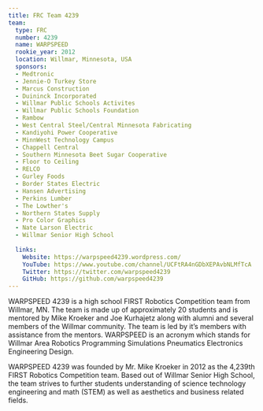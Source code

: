 ```yaml
---
title: FRC Team 4239
team:
  type: FRC
  number: 4239
  name: WARPSPEED
  rookie_year: 2012
  location: Willmar, Minnesota, USA
  sponsors:
  - Medtronic
  - Jennie-O Turkey Store
  - Marcus Construction
  - Duininck Incorporated
  - Willmar Public Schools Activites
  - Willmar Public Schools Foundation
  - Rambow
  - West Central Steel/Central Minnesota Fabricating
  - Kandiyohi Power Cooperative
  - MinnWest Technology Campus
  - Chappell Central
  - Southern Minnesota Beet Sugar Cooperative
  - Floor to Ceiling
  - RELCO
  - Gurley Foods
  - Border States Electric
  - Hansen Advertising
  - Perkins Lumber
  - The Lowther's
  - Northern States Supply
  - Pro Color Graphics
  - Nate Larson Electric
  - Willmar Senior High School
    
  links:
    Website: https://warpspeed4239.wordpress.com/
    YouTube: https://www.youtube.com/channel/UCFtRA4nGDbXEPAvbNLMfTcA
    Twitter: https://twitter.com/warpspeed4239
    GitHub: https://github.com/warpspeed4239
---
```


WARPSPEED 4239 is a high school FIRST Robotics Competition team from Willmar, MN. The team is made up of approximately 20 students and is mentored by Mike Kroeker and Joe Kurhajetz along with alumni and several members of the Willmar community. The team is led by it’s members with assistance from the mentors. WARPSPEED is an acronym which stands for Willmar Area Robotics Programming Simulations Pneumatics Electronics Engineering Design. 

WARPSPEED 4239 was founded by Mr. Mike Kroeker in 2012 as the 4,239th FIRST Robotics Competition team. Based out of Willmar Senior High School, the team strives to further students understanding of science technology engineering and math (STEM) as well as aesthetics and business related fields.
